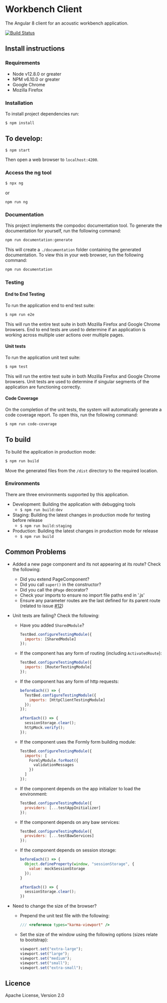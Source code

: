 # Workbench Client

The Angular 8 client for an acoustic workbench application.

[![Build Status](https://dev.azure.com/QutEcoacoustics/acoustic-workbench/_apis/build/status/QutEcoacoustics.workbench-client?branchName=master)](https://dev.azure.com/QutEcoacoustics/acoustic-workbench/_build/latest?definitionId=4&branchName=master)

## Install instructions

### Requirements

- Node v12.8.0 or greater
- NPM v6.10.0 or greater
- Google Chrome
- Mozilla Firefox

### Installation

To install project dependencies run:

```bash
$ npm install
```

## To develop:

```bash
$ npm start
```

Then open a web browser to `localhost:4200`.

### Access the ng tool

```bash
$ npx ng
```

or

```
npm run ng
```

### Documentation

This project implements the compodoc documentation tool. To generate the documentation for yourself, run the following command:

```javascript
npm run documentation:generate
```

This will create a `./documentation` folder containing the generated documentation. To view this in your web browser, run the following command:

```javascript
npm run documentation
```

### Testing

#### End to End Testing

To run the application end to end test suite:

```bash
$ npm run e2e
```

This will run the entire test suite in both Mozilla Firefox and Google Chrome browsers. End to end tests are used to determine if an application is working across multiple user actions over multiple pages.

#### Unit tests

To run the application unit test suite:

```bash
$ npm test
```

This will run the entire test suite in both Mozilla Firefox and Google Chrome browsers. Unit tests are used to determine if singular segments of the application are functioning correctly.

#### Code Coverage

On the completion of the unit tests, the system will automatically generate a code coverage report. To open this, run the following command:

```bash
$ npm run code-coverage
```

## To build

To build the application in production mode:

```bash
$ npm run build
```

Move the generated files from the `/dist` directory to the required location.

### Environments

There are three environments supported by this application.

- Development: Building the application with debugging tools
  - `$ npm run build:dev`
- Staging: Building the latest changes in production mode for testing before release
  - `$ npm run build:staging`
- Production: Building the latest changes in production mode for release
  - `$ npm run build`

## Common Problems

- Added a new page component and its not appearing at its route? Check the following:

  - Did you extend PageComponent?
  - Did you call `super()` in the constructor?
  - Did you call the `@Page` decorator?
  - Check your imports to ensure no import file paths end in '.js'
  - Ensure any parameter routes are the last defined for its parent route (related to issue [#12](https://github.com/QutEcoacoustics/workbench-client/issues/12))

- Unit tests are failing? Check the following:

  - Have you added `SharedModule`?

    ```javascript
    TestBed.configureTestingModule({
      imports: [SharedModule]
    });
    ```

  - If the component has any form of routing (including `ActivatedRoute`):

    ```javascript
    TestBed.configureTestingModule({
      imports: [RouterTestingModule]
    });
    ```

  - If the component has any form of http requests:

    ```javascript
    beforeEach(() => {
      TestBed.configureTestingModule({
        imports: [HttpClientTestingModule]
      });
    });

    afterEach(() => {
      sessionStorage.clear();
      httpMock.verify();
    });
    ```

  - If the component uses the Formly form building module:

    ```javascript
    TestBed.configureTestingModule({
      imports: [
        FormlyModule.forRoot({
          validationMessages
        })
      ]
    });
    ```

  - If the component depends on the app initializer to load the environment:

    ```javascript
    TestBed.configureTestingModule({
      providers: [...testAppInitializer]
    });
    ```

  - If the component depends on any baw services:

    ```javascript
    TestBed.configureTestingModule({
      providers: [...testBawServices]
    });
    ```

  - If the component depends on session storage:

    ```javascript
    beforeEach(() => {
      Object.defineProperty(window, "sessionStorage", {
        value: mockSessionStorage
      });
    }

    afterEach(() => {
      sessionStorage.clear();
    })
    ```

- Need to change the size of the browser?

  - Prepend the unit test file with the following:

    ```javascript
    /// <reference types="karma-viewport" />
    ```

  - Set the size of the window using the following options (sizes relate to bootstrap):

    ```javascript
    viewport.set("extra-large");
    viewport.set("large");
    viewport.set("medium");
    viewport.set("small");
    viewport.set("extra-small");
    ```

## Licence

Apache License, Version 2.0
